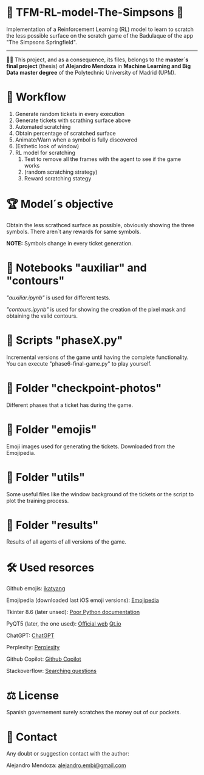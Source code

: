 # 🤖 TFM-RL-model-The-Simpsons 🤖
Implementation of a Reinforcement Learning (RL) model to learn to scratch the less possible surface on the scratch game of the Badulaque of the app "The Simpsons Springfield".

---
🙋‍♂️ This project, and as a consequence, its files, belongs to the **master´s final project** (thesis) of **Alejandro Mendoza** in **Machine Learning and Big Data master degree** of the Polytechnic University of Madrid (UPM).

# 🧭 Workflow
1. Generate random tickets in every execution
2. Generate tickets with scrathing surface above
3. Automated scratching
4. Obtain percentage of scratched surface 
5. Animate/Warn when a symbol is fully discovered
6. (Esthetic look of window)
7. RL model for scratching
   1. Test to remove all the frames with the agent to see if the game works
   2. (random scratching strategy)
   3. Reward scratching stategy

# 🏆 Model´s objective
Obtain the less scrathced surface as possible, obviously showing the three symbols. There aren´t any rewards for same symbols.

**NOTE:** Symbols change in every ticket generation.

# 📘 Notebooks "auxiliar" and "contours"
*"auxiliar.ipynb"* is used for different tests.

*"contours.ipynb"* is used for showing the creation of the pixel mask and obtaining the valid contours.

# 📜 Scripts "phaseX.py"
Incremental versions of the game until having the complete functionality. You can execute "phase6-final-game.py" to play yourself. 

# 📂 Folder "checkpoint-photos"
Different phases that a ticket has during the game.

# 📂 Folder "emojis"
Emoji images used for generating the tickets. Downloaded from the Emojipedia.

# 📂 Folder "utils"
Some useful files like the window background of the tickets or the script to plot the training process.

# 📂 Folder "results"
Results of all agents of all versions of the game.

# 🛠️ Used resorces
Github emojis: [ikatyang](https://github.com/ikatyang/emoji-cheat-sheet)

Emojipedia (downloaded last iOS emoji versions): [Emojipedia](https://emojipedia.org/)

Tkinter 8.6 (later unsed): [Poor Python documentation](https://docs.python.org/3.11/library/tkinter.html)

PyQT5 (later, the one used): [Official web](https://www.riverbankcomputing.com/static/Docs/PyQt5/) [Qt.io](https://doc.qt.io/qt-5/classes.html) 

ChatGPT: [ChatGPT](https://chatgpt.com/)

Perplexity: [Perplexity](https://www.perplexity.ai/)

Github Copilot: [Github Copilot](https://github.com/features/copilot)

Stackoverflow: [Searching questions](https://stackoverflow.com/)

# ⚖️ License 
Spanish governement surely scratches the money out of our pockets.

# 👤 Contact
Any doubt or suggestion contact with the author:

Alejandro Mendoza: alejandro.embi@gmail.com 
